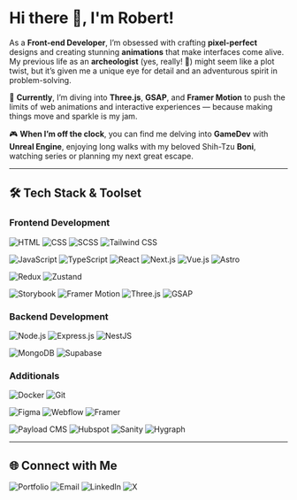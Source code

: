 # Hi there 👋, I'm Robert!

As a **Front-end Developer**, I’m obsessed with crafting **pixel-perfect** designs and creating stunning **animations** that make interfaces come alive. My previous life as an **archeologist** (yes, really! 🏺) might seem like a plot twist, but it’s given me a unique eye for detail and an adventurous spirit in problem-solving.

🌱 **Currently**, I’m diving into **Three.js**, **GSAP**, and **Framer Motion** to push the limits of web animations and interactive experiences — because making things move and sparkle is my jam.

🎮 **When I’m off the clock**, you can find me delving into **GameDev** with **Unreal Engine**, enjoying long walks with my beloved Shih-Tzu **Boni**, watching series or planning my next great escape.

---

## 🛠️ Tech Stack & Toolset

### Frontend Development
![HTML](https://img.shields.io/badge/-HTML-000000?style=flat&logo=html5&logoColor=FFFFFF)
![CSS](https://img.shields.io/badge/-CSS-000000?style=flat&logo=css3&logoColor=FFFFFF)
![SCSS](https://img.shields.io/badge/-SCSS-000000?style=flat&logo=sass&logoColor=FFFFFF)
![Tailwind CSS](https://img.shields.io/badge/-Tailwind_CSS-000000?style=flat&logo=tailwind-css&logoColor=FFFFFF)

![JavaScript](https://img.shields.io/badge/-JavaScript-000000?style=flat&logo=javascript&logoColor=FFFFFF)
![TypeScript](https://img.shields.io/badge/-TypeScript-000000?style=flat&logo=typescript&logoColor=FFFFFF)
![React](https://img.shields.io/badge/-React-000000?style=flat&logo=react&logoColor=FFFFFF)
![Next.js](https://img.shields.io/badge/-Next.js-000000?style=flat&logo=nextdotjs&logoColor=FFFFFF)
![Vue.js](https://img.shields.io/badge/-Vue.js-000000?style=flat&logo=vuedotjs&logoColor=FFFFFF)
![Astro](https://img.shields.io/badge/-Astro-000000?style=flat&logo=astro&logoColor=FFFFFF)

![Redux](https://img.shields.io/badge/-Redux-000000?style=flat&logo=redux&logoColor=FFFFFF)
![Zustand](https://img.shields.io/badge/-Zustand-000000?style=flat&logo=zustand&logoColor=FFFFFF)

![Storybook](https://img.shields.io/badge/-Storybook-000000?style=flat&logo=storybook&logoColor=FFFFFF)
![Framer Motion](https://img.shields.io/badge/-Framer_Motion-000000?style=flat&logo=framer&logoColor=FFFFFF)
![Three.js](https://img.shields.io/badge/-Three.js-000000?style=flat&logo=threedotjs&logoColor=FFFFFF)
![GSAP](https://img.shields.io/badge/-GSAP-000000?style=flat&logo=greensock&logoColor=FFFFFF)

### Backend Development
![Node.js](https://img.shields.io/badge/-Node.js-000000?style=flat&logo=nodedotjs&logoColor=FFFFFF)
![Express.js](https://img.shields.io/badge/-Express.js-000000?style=flat&logo=express&logoColor=FFFFFF)
![NestJS](https://img.shields.io/badge/-NestJS-000000?style=flat&logo=nestjs&logoColor=FFFFFF)

![MongoDB](https://img.shields.io/badge/-MongoDB-000000?style=flat&logo=mongodb&logoColor=FFFFFF)
![Supabase](https://img.shields.io/badge/-supabase-000000?style=flat&logo=supabase&logoColor=FFFFFF)

### Additionals
![Docker](https://img.shields.io/badge/-Docker-000000?style=flat&logo=docker&logoColor=FFFFFF)
![Git](https://img.shields.io/badge/-Git-000000?style=flat&logo=git&logoColor=FFFFFF)

![Figma](https://img.shields.io/badge/-Figma-000000?style=flat&logo=figma&logoColor=FFFFFF)
![Webflow](https://img.shields.io/badge/-Webflow-000000?style=flat&logo=webflow&logoColor=FFFFFF)
![Framer](https://img.shields.io/badge/-Framer-000000?style=flat&logo=framer&logoColor=FFFFFF)

![Payload CMS](https://img.shields.io/badge/-Payload_CMS-000000?style=flat&logo=Payload-CMS&logoColor=FFFFFF)
![Hubspot](https://img.shields.io/badge/-Hubspot-000000?style=flat&logo=hubspot&logoColor=FFFFFF)
![Sanity](https://img.shields.io/badge/-Sanity-000000?style=flat&logo=sanity&logoColor=FFFFFF)
![Hygraph](https://img.shields.io/badge/-Hygraph-000000?style=flat&logo=hygraph&logoColor=FFFFFF)

---

## 🌐 Connect with Me
<a href="https://robertbabinski.me" target="_blank" style="text-decoration: none;">
    <img src="https://img.shields.io/badge/Portfolio-000000?style=for-the-badge&logo=globe&logoColor=white" alt="Portfolio" />
</a>
<a href="mailto:robert.babinski95@gmail.com" style="text-decoration: none;">
    <img src="https://img.shields.io/badge/Email-000000?style=for-the-badge&logo=gmail&logoColor=white" alt="Email" />
</a>
<a href="https://www.linkedin.com/in/username/" target="_blank" style="text-decoration: none;">
    <img src="https://img.shields.io/badge/LinkedIn-000000?style=for-the-badge&logo=linkedin&logoColor=white" alt="LinkedIn" />
</a>
<a href="https://twitter.com/banankiem" target="_blank" style="text-decoration: none;">
    <img src="https://img.shields.io/badge/-X-000000?style=for-the-badge&logo=X&logoColor=white" alt="X" />
</a>
  
